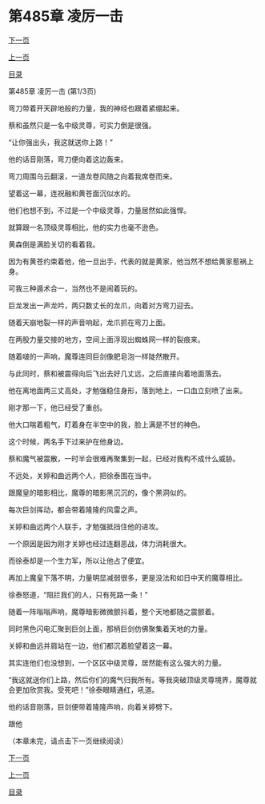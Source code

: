 <h1>第485章   凌厉一击</h1>
            <div><p><a href="./1453_%E7%AC%AC485%E7%AB%A0_%E5%87%8C%E5%8E%89%E4%B8%80%E5%87%BB.md">下一页</a></p><p><a href="./1451_%E7%AC%AC484%E7%AB%A0_%E7%A5%9E%E7%A5%87.md">上一页</a></p><p><a href="../">目录</a></p></div>
            <div><p>第485章   凌厉一击 (第1/3页)</p><p>弯刀带着开天辟地般的力量，我的神经也跟着紧绷起来。</p><p>蔡和虽然只是一名中级灵尊，可实力倒是很强。</p><p>“让你强出头，我这就送你上路！”</p><p>他的话音刚落，弯刀便向着这边轰来。</p><p>弯刀周围乌云翻滚，一道龙卷风随之向着我席卷而来。</p><p>望着这一幕，连祝融和黄苍面沉似水的。</p><p>他们也想不到，不过是一个中级灵尊，力量居然如此强悍。</p><p>就算跟一名顶级灵尊相比，他的实力也毫不逊色。</p><p>黄森倒是满脸关切的看着我。</p><p>因为有黄苍约束着他，他一旦出手，代表的就是黄家，他当然不想给黄家惹祸上身。</p><p>可我三种遁术合一，当然也不是闹着玩的。</p><p>巨龙发出一声龙吟，两只数丈长的龙爪，向着对方弯刀迎去。</p><p>随着天崩地裂一样的声音响起，龙爪抓在弯刀上面。</p><p>在两股力量交接的地方，空间上面浮现出蜘蛛网一样的裂痕来。</p><p>随着啵的一声响，魔尊连同巨剑像肥皂泡一样陡然散开。</p><p>与此同时，蔡和被震得向后飞出去好几丈远，之后直接向着地面落去。</p><p>他在离地面两三丈高处，才勉强稳住身形，落到地上，一口血立刻喷了出来。</p><p>刚才那一下，他已经受了重创。</p><p>他大口喘着粗气，盯着身在半空中的我，脸上满是不甘的神色。</p><p>这个时候，两名手下过来护在他身边。</p><p>蔡和魔气被震散，一时半会很难再聚集到一起，已经对我构不成什么威胁。</p><p>不远处，关婷和曲远两个人，把徐泰围在当中。</p><p>跟魔皇的暗影相比，魔尊的暗影黑沉沉的，像个黑洞似的。</p><p>每次巨剑挥动，都会带着隆隆的风雷之声。</p><p>关婷和曲远两个人联手，才勉强抵挡住他的进攻。</p><p>一个原因是因为刚才关婷也经过连翻恶战，体力消耗很大。</p><p>而徐泰却是一个生力军，所以让他占了便宜。</p><p>再加上魔皇下落不明，力量明显减弱很多，更是没法和如日中天的魔尊相比。</p><p>徐泰怒道，“阻拦我们的人，只有死路一条！”</p><p>随着一阵嗡嗡声响，魔尊暗影微微颤抖着，整个天地都随之震颤着。</p><p>同时黑色闪电汇聚到巨剑上面，那柄巨剑仿佛聚集着天地的力量。</p><p>关婷和曲远并肩站在一边，他们都沉着脸望着这一幕。</p><p>其实连他们也没想到，一个区区中级灵尊，居然能有这么强大的力量。</p><p>“我这就送你们上路，然后你们的魔气归我所有。等我突破顶级灵尊境界，魔尊就会更加欣赏我。受死吧！”徐泰眼睛通红，吼道。</p><p>他的话音刚落，巨剑便带着隆隆声响，向着关婷劈下。</p><p>跟他</p><p>（本章未完，请点击下一页继续阅读）</p></div>
            <div><p><a href="./1453_%E7%AC%AC485%E7%AB%A0_%E5%87%8C%E5%8E%89%E4%B8%80%E5%87%BB.md">下一页</a></p><p><a href="./1451_%E7%AC%AC484%E7%AB%A0_%E7%A5%9E%E7%A5%87.md">上一页</a></p><p><a href="../">目录</a></p></div>